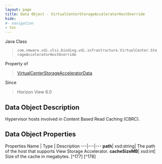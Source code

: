 ```yaml
---
layout: page
title: Data Object - VirtualCenterStorageAcceleratorHostOverride
hide:
#- navigation
- toc
---
```






Java Class
> `com.vmware.vdi.vlsi.binding.vdi.infrastructure.VirtualCenter.StorageAcceleratorHostOverride`

Property of
> [VirtualCenterStorageAcceleratorData](vdi.infrastructure.VirtualCenter.StorageAcceleratorData.md#field_detail)

Since
> Horizon View 6.0


## Data Object Description

Hypervisor hosts involved in Content Based Read Caching (CBRC).

## Data Object Properties
Properties
Name |  Type |  Description
---|---|---
**path**|  xsd:string|  The path of the host that supports View Storage Accelerator.
**cacheSizeMB**|  xsd:int|  Size of the cache in megabytes. [^177] [^178]


 
